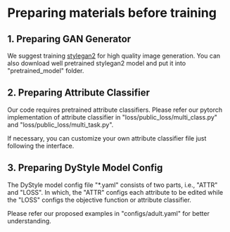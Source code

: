 # Preparing materials before training

## 1. Preparing GAN Generator

We suggest training [stylegan2](https://github.com/NVlabs/stylegan2) for high quality image generation. You can also download well pretrained stylegan2 model and put it into "pretrained_model" folder.

## 2. Preparing Attribute Classifier

Our code requires pretrained attribute classifiers. Please refer our pytorch implementation of attribute classifier in "loss/public_loss/multi_class.py" and "loss/public_loss/multi_task.py".

If necessary, you can customize your own attribute classifier file just following the interface.

## 3. Preparing DyStyle Model Config

The DyStyle model config file "*.yaml" consists of two parts, i.e., "ATTR" and "LOSS".
In which, the "ATTR" configs each attribute to be edited while the "LOSS" configs the objective function or attribute classifier.

Please refer our proposed examples in "configs/adult.yaml" for better understanding.
